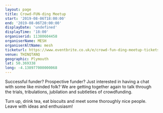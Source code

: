 ```yaml
---
layout: page
title: Crowd-FUN-ding Meetup
start: '2019-08-06T18:00:00'
end: '2019-08-06T20:00:00'
displayDate: 'undefined'
displayTime: '18:00'
organiserid: 11380604458
organiserName: MESH
organiserAltName: mesh
ticketurl: https://www.eventbrite.co.uk/e/crowd-fun-ding-meetup-tickets-53428630472
venue: THINQTANQ
geographic: Plymouth
lat: 50.369338
long: -4.138977000000068
---
```

<P>Successful funder? Prospective funder? Just interested in having a chat with some like minded folk? We are getting together again to talk through the trials, tribulations, jubilation and subtleties of crowdfunding.</P>
<P>Turn up, drink tea, eat biscuits and meet some thoroughly nice people. Leave with ideas and enthusiasm!</P>
